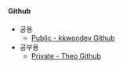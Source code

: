 #### Github
- 공용
  - [Public - kkwondev Github](github.com/kkwondev)
- 공부용
  - [Private - Theo Github](github.com/theo-kkk)

